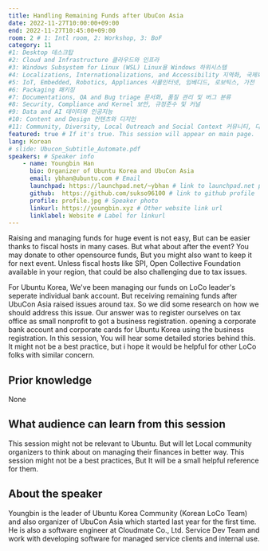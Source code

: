 ```yaml
---
title: Handling Remaining Funds after UbuCon Asia
date: 2022-11-27T10:00:00+09:00
end: 2022-11-27T10:45:00+09:00
room: 2 # 1: Intl room, 2: Workshop, 3: BoF
category: 11
#1: Desktop 데스크탑
#2: Cloud and Infrastructure 클라우드와 인프라
#3: Windows Subsystem for Linux (WSL) Linux용 Windows 하위시스템
#4: Localizations, Internationalizations, and Accessibility 지역화, 국제화 및 접근성
#5: IoT, Embedded, Robotics, Appliances 사물인터넷, 임베디드, 로보틱스, 가전
#6: Packaging 패키징
#7: Documentations, QA and Bug triage 문서화, 품질 관리 및 버그 분류
#8: Security, Compliance and Kernel 보안, 규정준수 및 커널
#9: Data and AI 데이터와 인공지능
#10: Content and Design 컨텐츠와 디지인
#11: Community, Diversity, Local Outreach and Social Context 커뮤니티, 다양성, 지역 사회 협력과 사회적 관점
featured: true # If it's true. This session will appear on main page.
lang: Korean
# slide: Ubucon_Subtitle_Automate.pdf
speakers: # Speaker info
    - name: Youngbin Han
      bio: Organizer of Ubuntu Korea and UbuCon Asia
      email: ybhan@ubuntu.com # Email
      launchpad: https://launchpad.net/~ybhan # link to launchpad.net profile
      github:  https://github.com/sukso96100 # link to github profile
      profile: profile.jpg # Speaker photo
      linkurl: https://youngbin.xyz # Other website link url
      linklabel: Website # Label for linkurl
---
```

Raising and managing funds for huge event is not easy, But can be easier thanks to fiscal hosts in many cases. But what about after the event? You may donate to other opensource funds, But you might also want to keep it for next event. Unless fiscal hosts like SPI, Open Collective Foundation available in your region, that could be also challenging due to tax issues.

For Ubuntu Korea, We've been managing our funds on LoCo leader's seperate individual bank account. But receiving remaining funds after UbuCon Asia raised issues around tax.
So we did some research on how we should address this issue. Our answer was to register ourselves on tax office as small nonprofit to got a business registration. opening a corporate bank account and corporate cards for Ubuntu Korea using the business registration.
In this session, You will hear some detailed stories behind this. It might not be a best practice, but i hope it would be helpful for other LoCo folks with similar concern.

## Prior knowledge
None
## What audience can learn from this session
This session might not be relevant to Ubuntu. But will let Local community organizers to think about on managing their finances in better way. This session might not be a best practices, But It will be a small helpful reference for them.

## About the speaker
Youngbin is the leader of Ubuntu Korea Community (Korean LoCo Team) and also organizer of UbuCon Asia which started last year for the first time. He is also a software engineer at Cloudmate Co., Ltd. Service Dev Team and work with developing software for managed service clients and internal use.   